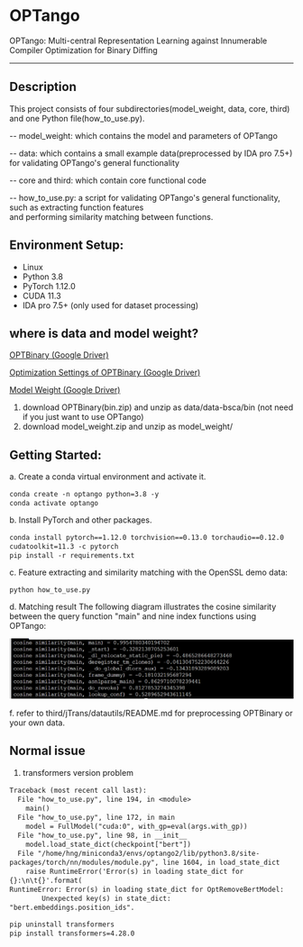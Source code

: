 # OPTango
OPTango: Multi-central Representation Learning against Innumerable Compiler Optimization for Binary Diffing 

----------------------------------------------------------------------------------------------
## Description
This project consists of four subdirectories(model_weight, data, core, third) and one Python file(how_to_use.py).

 -- model_weight: which contains the model and parameters of OPTango
  
 -- data: which contains a small example data(preprocessed by IDA pro 7.5+) for validating OPTango's general functionality

 -- core and third: which contain core functional code

 -- how_to_use.py: a script for validating OPTango's general functionality, such as extracting function features \
 and performing similarity matching between functions.


## Environment Setup:

- Linux 
- Python 3.8
- PyTorch 1.12.0
- CUDA 11.3
- IDA pro 7.5+ (only used for dataset processing)


## where is data and model weight?

[OPTBinary (Google Driver)](https://1drv.ms/u/s!AnDeWkMIPHF2bAXxVVcWM-kAmqQ?e=YFWYeZ)

[Optimization Settings of OPTBinary (Google Driver)](https://1drv.ms/u/s!AnDeWkMIPHF2a6uhaspwRv3KQ2I?e=lGtJh6)

[Model Weight (Google Driver)](https://1drv.ms/u/s!AnDeWkMIPHF2aqmD_b9Ecxy7oKk?e=fpW6YN)

1. download OPTBinary(bin.zip) and unzip as data/data-bsca/bin (not need if you just want to use OPTango)
2. download model_weight.zip and unzip as model_weight/

## Getting Started:
a. Create a conda virtual environment and activate it.
```shell
conda create -n optango python=3.8 -y
conda activate optango
```

b. Install PyTorch and other packages.
```shell
conda install pytorch==1.12.0 torchvision==0.13.0 torchaudio==0.12.0 cudatoolkit=11.3 -c pytorch
pip install -r requirements.txt
```

c. Feature extracting and similarity matching with the OpenSSL demo data:
```shell
python how_to_use.py
```

d. Matching result
The following diagram illustrates the cosine similarity between the query function "main" and nine index functions using OPTango:

![img.png](img.png)

f. refer to third/jTrans/datautils/README.md for preprocessing OPTBinary or your own data.


## Normal issue
1. transformers version problem
```shell
Traceback (most recent call last):
  File "how_to_use.py", line 194, in <module>
    main()
  File "how_to_use.py", line 172, in main
    model = FullModel("cuda:0", with_gp=eval(args.with_gp))
  File "how_to_use.py", line 98, in __init__
    model.load_state_dict(checkpoint["bert"])
  File "/home/hng/miniconda3/envs/optango2/lib/python3.8/site-packages/torch/nn/modules/module.py", line 1604, in load_state_dict
    raise RuntimeError('Error(s) in loading state_dict for {}:\n\t{}'.format(
RuntimeError: Error(s) in loading state_dict for OptRemoveBertModel:
        Unexpected key(s) in state_dict: "bert.embeddings.position_ids".
```

```shell
pip uninstall transformers
pip install transformers=4.28.0
```